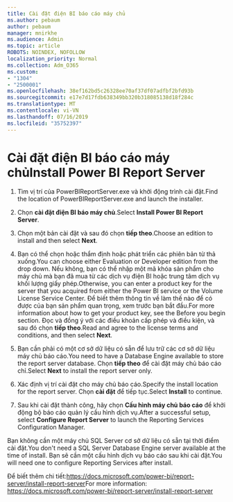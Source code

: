 ```yaml
---
title: Cài đặt điện BI báo cáo máy chủ
ms.author: pebaum
author: pebaum
manager: mnirkhe
ms.audience: Admin
ms.topic: article
ROBOTS: NOINDEX, NOFOLLOW
localization_priority: Normal
ms.collection: Adm_O365
ms.custom:
- "1304"
- "2500001"
ms.openlocfilehash: 38ef162bd5c26328ee70af37df07adfbf2bfd93b
ms.sourcegitcommit: e17e7d17fdb638349bb320b318085138d18f284c
ms.translationtype: MT
ms.contentlocale: vi-VN
ms.lasthandoff: 07/16/2019
ms.locfileid: "35752397"
---
```

# <a name="install-power-bi-report-server"></a><span data-ttu-id="e93df-102">Cài đặt điện BI báo cáo máy chủ</span><span class="sxs-lookup"><span data-stu-id="e93df-102">Install Power BI Report Server</span></span>

1. <span data-ttu-id="e93df-103">Tìm vị trí của PowerBIReportServer.exe và khởi động trình cài đặt.</span><span class="sxs-lookup"><span data-stu-id="e93df-103">Find the location of PowerBIReportServer.exe and launch the installer.</span></span>

2. <span data-ttu-id="e93df-104">Chọn **cài đặt điện BI báo máy chủ**.</span><span class="sxs-lookup"><span data-stu-id="e93df-104">Select **Install Power BI Report Server**.</span></span>

3. <span data-ttu-id="e93df-105">Chọn một bản cài đặt và sau đó chọn **tiếp theo**.</span><span class="sxs-lookup"><span data-stu-id="e93df-105">Choose an edition to install and then select **Next**.</span></span>

4. <span data-ttu-id="e93df-106">Bạn có thể chọn hoặc thẩm định hoặc phát triển các phiên bản từ thả xuống.</span><span class="sxs-lookup"><span data-stu-id="e93df-106">You can choose either Evaluation or Developer edition from the drop down.</span></span>  <span data-ttu-id="e93df-107">Nếu không, bạn có thể nhập một mã khóa sản phẩm cho máy chủ mà bạn đã mua từ các dịch vụ điện BI hoặc trung tâm dịch vụ khối lượng giấy phép.</span><span class="sxs-lookup"><span data-stu-id="e93df-107">Otherwise, you can enter a product key for the server that you acquired from either the Power BI service or the Volume License Service Center.</span></span> <span data-ttu-id="e93df-108">Để biết thêm thông tin về làm thế nào để có được của bạn sản phẩm quan trọng, xem trước bạn bắt đầu.</span><span class="sxs-lookup"><span data-stu-id="e93df-108">For more information about how to get your product key, see the Before you begin section.</span></span> <span data-ttu-id="e93df-109">Đọc và đồng ý với các điều khoản cấp phép và điều kiện, và sau đó chọn **tiếp theo**.</span><span class="sxs-lookup"><span data-stu-id="e93df-109">Read and agree to the license terms and conditions, and then select **Next**.</span></span>

5. <span data-ttu-id="e93df-110">Bạn cần phải có một cơ sở dữ liệu có sẵn để lưu trữ các cơ sở dữ liệu máy chủ báo cáo.</span><span class="sxs-lookup"><span data-stu-id="e93df-110">You need to have a Database Engine available to store the report server database.</span></span> <span data-ttu-id="e93df-111">Chọn **tiếp theo** để cài đặt máy chủ báo cáo chỉ.</span><span class="sxs-lookup"><span data-stu-id="e93df-111">Select **Next** to install the report server only.</span></span>

6. <span data-ttu-id="e93df-112">Xác định vị trí cài đặt cho máy chủ báo cáo.</span><span class="sxs-lookup"><span data-stu-id="e93df-112">Specify the install location for the report server.</span></span> <span data-ttu-id="e93df-113">Chọn **cài đặt** để tiếp tục.</span><span class="sxs-lookup"><span data-stu-id="e93df-113">Select **Install** to continue.</span></span>

7. <span data-ttu-id="e93df-114">Sau khi cài đặt thành công, hãy chọn **Cấu hình máy chủ báo cáo** để khởi động bộ báo cáo quản lý cấu hình dịch vụ.</span><span class="sxs-lookup"><span data-stu-id="e93df-114">After a successful setup, select **Configure Report Server** to launch the Reporting Services Configuration Manager.</span></span>

<span data-ttu-id="e93df-115">Bạn không cần một máy chủ SQL Server cơ sở dữ liệu có sẵn tại thời điểm cài đặt.</span><span class="sxs-lookup"><span data-stu-id="e93df-115">You don't need a SQL Server Database Engine server available at the time of install.</span></span> <span data-ttu-id="e93df-116">Bạn sẽ cần một cấu hình dịch vụ báo cáo sau khi cài đặt.</span><span class="sxs-lookup"><span data-stu-id="e93df-116">You will need one to configure Reporting Services after install.</span></span>

<span data-ttu-id="e93df-117">Để biết thêm chi tiết:https://docs.microsoft.com/power-bi/report-server/install-report-server</span><span class="sxs-lookup"><span data-stu-id="e93df-117">For more information: https://docs.microsoft.com/power-bi/report-server/install-report-server</span></span>
